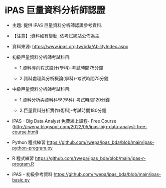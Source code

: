 # iPAS 巨量資料分析師認證

+ 主題: 提供 iPAS 巨量資料分析師認證參考資料.

+ 【注意】:資料如有變動, 依考試網站公佈為主.

+ 資料來源: https://www.ipas.org.tw/bda/AbilityIndex.aspx

+ 初級巨量資料分析師考試科目:

  + 1.資料導向程式設計(學科)-考試時間75分鐘

  + 2.資料處理與分析概論(學科)-考試時間75分鐘

+ 中級巨量資料分析師考試科目:

  + 1.資料分析與資料科學(學科)-考試時間120分鐘

  + 2.巨量資料分析實作(術科)-考試時間180分鐘

+ iPAS - Big Data Analyst 免費線上課程- Free Course (http://rwepa.blogspot.com/2022/05/ipas-big-data-analyst-free-course.html)

+ Python 程式練習 https://github.com/rwepa/ipas_bda/blob/main/ipas-python-program.py

+ R 程式練習 https://github.com/rwepa/ipas_bda/blob/main/ipas-r-program.R

+ iPAS - 初級參考資料 https://github.com/rwepa/ipas_bda/blob/main/ipas-basic.py
